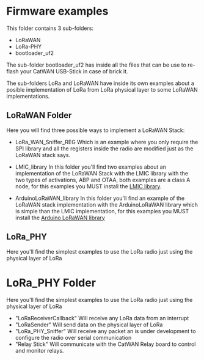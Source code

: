 # Firmware examples
This folder contains 3 sub-folders:

- LoRaWAN
- LoRa-PHY
- bootloader_uf2

The sub-folder bootloader_uf2 has inside all the files that can be use to re-flash your CatWAN USB-Stick in case of brick it.

The sub-folders LoRa and LoRaWAN have inside its own examples about a posible implementation of LoRa from LoRa physical layer to some LoRaWAN implementations. 

## LoRaWAN Folder
Here you will find three possible ways to implement a LoRaWAN Stack:

- LoRa_WAN_Sniffer_REG
	Which is an example where you only require the SPI library and all the registers inside the radio are modified just as the LoRaWAN stack says.

- LMIC_library 
	In this folder you'll find two examples about an implementation of the LoRaWAN Stack with the LMIC library with the two types of activations, ABP and OTAA, both examples are a class A node, for this examples you MUST install the [LMIC library](https://github.com/things-nyc/arduino-lmic).
	
- ArduinoLoRaWAN_library 
	In this folder you'll find an example of the LoRaWAN stack implementation with the ArduinoLoRaWAN library which is simple than the LMIC implementation, for this examples you MUST install the [Arduino LoRaWAN library](https://github.com/BeelanMX/arduino-LoRaWAN)
	
## LoRa_PHY 
Here you'll find the simplest examples to use the LoRa radio just using the physical layer of LoRa 

# LoRa_PHY Folder
Here you'll find the simplest examples to use the LoRa radio just using the physical layer of LoRa 

- "LoRaReceiverCallback" 
   Will receive any LoRa data from an interrupt
- "LoRaSender" 
	Will send data on the physical layer of LoRa
- "LoRa_PHY_Sniffer"
	Will receive any packet an is under development to configure the radio over serial communication
- "Relay Stick"
	Will communicate with the CatWAN Relay board to control and monitor relays.


